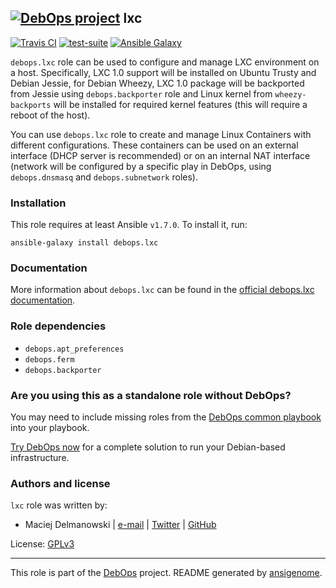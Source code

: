 ## [![DebOps project](http://debops.org/images/debops-small.png)](http://debops.org) lxc

[![Travis CI](http://img.shields.io/travis/debops/ansible-lxc.svg?style=flat)](http://travis-ci.org/debops/ansible-lxc) [![test-suite](http://img.shields.io/badge/test--suite-ansible--lxc-blue.svg?style=flat)](https://github.com/debops/test-suite/tree/master/ansible-lxc/)  [![Ansible Galaxy](http://img.shields.io/badge/galaxy-debops.lxc-660198.svg?style=flat)](https://galaxy.ansible.com/list#/roles/1573)

`debops.lxc` role can be used to configure and manage LXC environment on
a host. Specifically, LXC 1.0 support will be installed on Ubuntu Trusty
and Debian Jessie, for Debian Wheezy, LXC 1.0 package will be backported
from Jessie using `debops.backporter` role and Linux kernel from
`wheezy-backports` will be installed for required kernel features (this
will require a reboot of the host).

You can use `debops.lxc` role to create and manage Linux Containers with
different configurations. These containers can be used on an external
interface (DHCP server is recommended) or on an internal NAT interface
(network will be configured by a specific play in DebOps, using
`debops.dnsmasq` and `debops.subnetwork` roles).

### Installation

This role requires at least Ansible `v1.7.0`. To install it, run:

    ansible-galaxy install debops.lxc

### Documentation

More information about `debops.lxc` can be found in the
[official debops.lxc documentation](http://docs.debops.org/en/latest/ansible/roles/debops.lxc.html).


### Role dependencies

- `debops.apt_preferences`
- `debops.ferm`
- `debops.backporter`

### Are you using this as a standalone role without DebOps?

You may need to include missing roles from the [DebOps common
playbook](https://github.com/debops/debops-playbooks/blob/master/playbooks/common.yml)
into your playbook.

[Try DebOps now](https://github.com/debops/debops) for a complete solution to run your Debian-based infrastructure.





### Authors and license

`lxc` role was written by:
- Maciej Delmanowski | [e-mail](mailto:drybjed@gmail.com) | [Twitter](https://twitter.com/drybjed) | [GitHub](https://github.com/drybjed)

License: [GPLv3](https://tldrlegal.com/license/gnu-general-public-license-v3-%28gpl-3%29)

***

This role is part of the [DebOps](http://debops.org/) project. README generated by [ansigenome](https://github.com/nickjj/ansigenome/).
